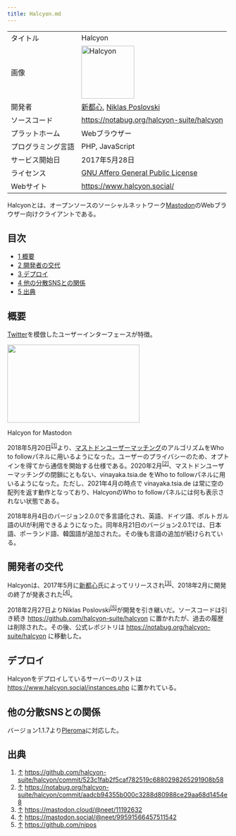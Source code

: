 ```yaml
---
title: Halcyon.md
---
```

<div>

|                    |                                                                                                                                                                                                                                                                                          |
|--------------------|------------------------------------------------------------------------------------------------------------------------------------------------------------------------------------------------------------------------------------------------------------------------------------------|
| タイトル           | Halcyon                                                                                                                                                                                                                                                                                  |
| 画像               | [<img src="/images/thumb/e/ed/Halcyon.png/120px-Halcyon.png" srcset="/images/thumb/e/ed/Halcyon.png/180px-Halcyon.png 1.5x, /images/thumb/e/ed/Halcyon.png/240px-Halcyon.png 2x" width="120" height="120" alt="Halcyon" />](/%E3%83%95%E3%82%A1%E3%82%A4%E3%83%AB:Halcyon.png "Halcyon") |
| 開発者             | [新都心](/%E6%96%B0%E9%83%BD%E5%BF%83 "新都心"), <a href="https://github.com/nipos" rel="nofollow">Niklas Poslovski</a>                                                                                                                                                                  |
| ソースコード       | <a href="https://notabug.org/halcyon-suite/halcyon" rel="nofollow">https://notabug.org/halcyon-suite/halcyon</a>                                                                                                                                                                         |
| プラットホーム     | Webブラウザー                                                                                                                                                                                                                                                                            |
| プログラミング言語 | PHP, JavaScript                                                                                                                                                                                                                                                                          |
| サービス開始日     | 2017年5月28日                                                                                                                                                                                                                                                                            |
| ライセンス         | [GNU Affero General Public License](/GNU_Affero_General_Public_License "GNU Affero General Public License")                                                                                                                                                                              |
| Webサイト          | <a href="https://www.halcyon.social/" rel="nofollow">https://www.halcyon.social/</a>                                                                                                                                                                                                     |

  
Halcyonとは、オープンソースのソーシャルネットワーク[Mastodon](/Mastodon "Mastodon")のWebブラウザー向けクライアントである。

<div>

<div lang="ja" dir="ltr">

## 目次

</div>

-   [1 概要](#.E6.A6.82.E8.A6.81)
-   [2 開発者の交代](#.E9.96.8B.E7.99.BA.E8.80.85.E3.81.AE.E4.BA.A4.E4.BB.A3)
-   [3 デプロイ](#.E3.83.87.E3.83.97.E3.83.AD.E3.82.A4)
-   [4 他の分散SNSとの関係](#.E4.BB.96.E3.81.AE.E5.88.86.E6.95.A3SNS.E3.81.A8.E3.81.AE.E9.96.A2.E4.BF.82)
-   [5 出典](#.E5.87.BA.E5.85.B8)

</div>

## 概要

[Twitter](/Twitter "Twitter")を模倣したユーザーインターフェースが特徴。

<div>

<div>

[<img src="/images/thumb/4/4f/%E3%82%B9%E3%82%AF%E3%83%AA%E3%83%BC%E3%83%B3%E3%82%B7%E3%83%A7%E3%83%83%E3%83%88_2017-05-28_16.27.55.jpg/300px-%E3%82%B9%E3%82%AF%E3%83%AA%E3%83%BC%E3%83%B3%E3%82%B7%E3%83%A7%E3%83%83%E3%83%88_2017-05-28_16.27.55.jpg" srcset="/images/thumb/4/4f/%E3%82%B9%E3%82%AF%E3%83%AA%E3%83%BC%E3%83%B3%E3%82%B7%E3%83%A7%E3%83%83%E3%83%88_2017-05-28_16.27.55.jpg/450px-%E3%82%B9%E3%82%AF%E3%83%AA%E3%83%BC%E3%83%B3%E3%82%B7%E3%83%A7%E3%83%83%E3%83%88_2017-05-28_16.27.55.jpg 1.5x, /images/4/4f/%E3%82%B9%E3%82%AF%E3%83%AA%E3%83%BC%E3%83%B3%E3%82%B7%E3%83%A7%E3%83%83%E3%83%88_2017-05-28_16.27.55.jpg 2x" width="300" height="177" />](/%E3%83%95%E3%82%A1%E3%82%A4%E3%83%AB:%E3%82%B9%E3%82%AF%E3%83%AA%E3%83%BC%E3%83%B3%E3%82%B7%E3%83%A7%E3%83%83%E3%83%88_2017-05-28_16.27.55.jpg)

<div>

<div>

[](/%E3%83%95%E3%82%A1%E3%82%A4%E3%83%AB:%E3%82%B9%E3%82%AF%E3%83%AA%E3%83%BC%E3%83%B3%E3%82%B7%E3%83%A7%E3%83%83%E3%83%88_2017-05-28_16.27.55.jpg "拡大")

</div>

Halcyon for Mastodon

</div>

</div>

</div>

2018年5月20日<sup>[\[1\]](#cite_note-1)</sup>より、[マストドンユーザーマッチング](/%E3%83%9E%E3%82%B9%E3%83%88%E3%83%89%E3%83%B3%E3%83%A6%E3%83%BC%E3%82%B6%E3%83%BC%E3%83%9E%E3%83%83%E3%83%81%E3%83%B3%E3%82%B0 "マストドンユーザーマッチング")のアルゴリズムをWho to followパネルに用いるようになった。ユーザーのプライバシーのため、オプトインを得てから通信を開始する仕様である。2020年2月<sup>[\[2\]](#cite_note-2)</sup>、マストドンユーザーマッチングの閉鎖にともない、vinayaka.tsia.de をWho to followパネルに用いるようになった。ただし、2021年4月の時点で vinayaka.tsia.de は常に空の配列を返す動作となっており、HalcyonのWho to followパネルには何も表示されない状態である。

2018年8月4日のバージョン2.0.0で多言語化され、英語、ドイツ語、ポルトガル語のUIが利用できるようになった。同年8月21日のバージョン2.0.1では、日本語、ポーランド語、韓国語が追加された。その後も言語の追加が続けられている。

## 開発者の交代

Halcyonは、2017年5月に[新都心](/%E6%96%B0%E9%83%BD%E5%BF%83 "新都心")氏によってリリースされ<sup>[\[3\]](#cite_note-3)</sup>、2018年2月に開発の終了が発表された<sup>[\[4\]](#cite_note-4)</sup>。

2018年2月27日よりNiklas Poslovski<sup>[\[5\]](#cite_note-5)</sup>が開発を引き継いだ。ソースコードは引き続き <a href="https://github.com/halcyon-suite/halcyon" rel="nofollow">https://github.com/halcyon-suite/halcyon</a> に置かれたが、過去の履歴は削除された。その後、公式レポジトリは <a href="https://notabug.org/halcyon-suite/halcyon" rel="nofollow">https://notabug.org/halcyon-suite/halcyon</a> に移動した。

## デプロイ

Halcyonをデプロイしているサーバーのリストは <a href="https://www.halcyon.social/instances.php" rel="nofollow">https://www.halcyon.social/instances.php</a> に置かれている。

## 他の分散SNSとの関係

バージョン1.1.7より[Pleroma](/Pleroma "Pleroma")に対応した。

## 出典

<div>

1.  [↑](#cite_ref-1) <a href="https://github.com/halcyon-suite/halcyon/commit/523c1fab2f5caf782519c6880298265291908b58" rel="nofollow">https://github.com/halcyon-suite/halcyon/commit/523c1fab2f5caf782519c6880298265291908b58</a>
2.  [↑](#cite_ref-2) <a href="https://notabug.org/halcyon-suite/halcyon/commit/aadcb94355b000c3288d80988ce29aa68d1454e8" rel="nofollow">https://notabug.org/halcyon-suite/halcyon/commit/aadcb94355b000c3288d80988ce29aa68d1454e8</a>
3.  [↑](#cite_ref-3) <a href="https://mastodon.cloud/@neet/11192632" rel="nofollow">https://mastodon.cloud/@neet/11192632</a>
4.  [↑](#cite_ref-4) <a href="https://mastodon.social/@neet/99591566457511542" rel="nofollow">https://mastodon.social/@neet/99591566457511542</a>
5.  [↑](#cite_ref-5) <a href="https://github.com/nipos" rel="nofollow">https://github.com/nipos</a>

</div>

</div>
